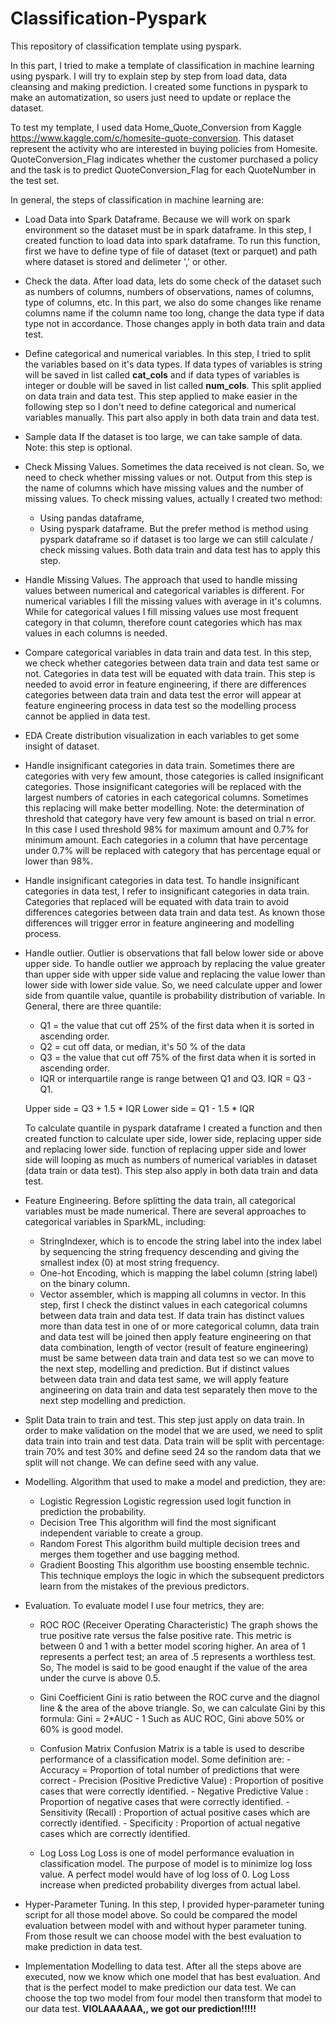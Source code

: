 # Classification-Pyspark
This repository of classification template using pyspark.

In this part, I tried to make a template of classification in machine learning using pyspark. I will try to explain step by step from load data, data cleansing and making prediction. I created some functions in pyspark to make an automatization, so users just need to update or replace the dataset.

To test my template, I used data Home_Quote_Conversion from Kaggle https://www.kaggle.com/c/homesite-quote-conversion. This dataset represent the activity who are interested in buying policies from Homesite. QuoteConversion_Flag indicates whether the customer purchased a policy and the task is to predict QuoteConversion_Flag for each QuoteNumber in the test set.

In general, the steps of classification in machine learning are:

* Load Data into Spark Dataframe.
  Because we will work on spark environment so the dataset must be in spark dataframe. In this step, I created function to load data into spark dataframe. To run this function, first we have to define type of file of dataset (text or parquet) and path where dataset is stored and delimeter ',' or other. 
  
* Check the data.
  After load data, lets do some check of the dataset such as numbers of columns, numbers of observations, names of columns, type of columns, etc. In this part, we also do some changes like rename columns name if the column name too long, change the data type if data type not in accordance. Those changes apply in both data train and data test.
  
* Define categorical and numerical variables.
  In this step, I tried to split the variables based on it's data types. If data types of variables is string will be saved in list called **cat_cols** and if data types of variables is integer or double will be saved in list called **num_cols**. This split applied on data train and data test. This step applied to make easier in the following step so I don't need to define categorical and numerical variables manually. This part also apply in both data train and data test.

* Sample data
   If the dataset is too large, we can take sample of data. 
   Note: this step is optional.
   
* Check Missing Values.
  Sometimes the data received is not clean. So, we need to check whether missing values or not. Output from this step is the name of columns which have missing values and the number of missing values. To check missing values, actually I created two method:
   - Using pandas dataframe, 
   - Using pyspark dataframe.
  But the prefer method is method using pyspark dataframe so if dataset is too large we can still calculate / check missing values.
  Both data train and data test has to apply this step.

* Handle Missing Values.
  The approach that used to handle missing values between numerical and categorical variables is different. For numerical variables I fill the missing values with average in it's columns. While for categorical values I fill missing values use most frequent category in that column, therefore count categories which has max values in each columns is needed.
  
  
* Compare categorical variables in data train and data test.
  In this step, we check whether categories between data train and data test same or not. Categories in data test will be equated with data train. This step is needed to avoid error in feature engineering, if there are differences categories between data train and data test the error will appear at feature engineering process in data test so the modelling process cannot be applied in data test.
  
* EDA 
  Create distribution visualization in each variables to get some insight of dataset.
  
* Handle insignificant categories in data train.
  Sometimes there are categories with very few amount, those categories is called insignificant categories. Those insignificant categories will be replaced with the largest numbers of catories in each categorical columns. Sometimes this replacing will make better modelling. 
  Note: the determination of threshold that category have very few amount is based on trial n error. In this case I used threshold 98% for maximum amount and 0.7% for minimum amount. Each categories in a column that have percentage under 0.7% will be replaced with category that has percentage equal or lower than 98%.
  
* Handle insignificant categories in data test.
  To handle insignificant categories in data test, I refer to insignificant categories in data train. Categories that replaced will be equated with data train to avoid differences categories between data train and data test. As known those differences will trigger error in feature angineering and modelling process.
  
* Handle outlier.
  Outlier is observations that fall below lower side or above upper side.
  To handle outlier we approach by replacing the value greater than upper side with upper side value and replacing the value lower than lower side with lower side value. So, we need calculate upper and lower side from quantile value, quantile is probability distribution of variable. In General, there are three quantile:

   - Q1 = the value that cut off 25% of the first data when it is sorted in ascending order.
   - Q2 = cut off data, or median, it's 50 % of the data
   - Q3 = the value that cut off 75% of the first data when it is sorted in ascending order.
   - IQR or interquartile range is range between Q1 and Q3. IQR = Q3 - Q1.

  Upper side = Q3 + 1.5 * IQR
  Lower side = Q1 - 1.5 * IQR

  To calculate quantile in pyspark dataframe I created a function and then created function to calculate uper side, lower side, replacing upper side and replacing lower side. function of replacing upper side and lower side will looping as much as numbers of numerical variables in dataset (data train or data test). This step also apply in both data train and data test.

* Feature Engineering.
  Before splitting the data train, all categorical variables must be made numerical. There are several approaches to categorical variables in SparkML, including:
  - StringIndexer, which is to encode the string label into the index label by sequencing the string frequency descending and giving the smallest index (0) at most string frequency.
  - One-hot Encoding, which is mapping the label column (string label) on the binary column.
  - Vector assembler, which is mapping all columns in vector.
  In this step, first I check the distinct values in each categorical columns between data train and data test. If data train has distinct values more than data test in one of or more categorical column, data train and data test will be joined then apply feature engineering on that data combination, length of vector (result of feature engineering) must be same between data train and data test so we can move to the next step, modelling and prediction. But if distinct values between data train and data test same, we will apply feature angineering on data train and data test separately then move to the next step modelling and prediction.

* Split Data train to train and test.
  This step just apply on data train. In order to make validation on the model that we are used, we need to split data train into train and test data. Data train will be split with percentage: train 70% and test 30% and define seed 24 so the random data that we split will not change. We can define seed with any value.
  
* Modelling.
  Algorithm that used to make a model and prediction, they are:
   - Logistic Regression Logistic regression used logit function in prediction the probability.
   - Decision Tree This algorithm will find the most significant independent variable to create a group.
   - Random Forest This algorithm build multiple decision trees and merges them together and use bagging method.
   - Gradient Boosting This algorithm use boosting ensemble technic. This technique employs the logic in which the subsequent predictors    learn from the mistakes of the previous predictors.
   
* Evaluation.
  To evaluate model I use four metrics, they are:

    - ROC
      ROC (Receiver Operating Characteristic) The graph shows the true positive rate versus the false positive rate. This metric is           between 0 and 1 with a better model scoring higher. An area of 1 represents a perfect test; an area of .5 represents a worthless         test.
      So, The model is said to be good enaught if the value of the area under the curve is above 0.5.

    - Gini Coefficient
      Gini is ratio between the ROC curve and the diagnol line & the area of the above triangle. So, we can calculate Gini by this             formula: Gini = 2*AUC - 1 Such as AUC ROC, Gini above 50% or 60% is good model.

    - Confusion Matrix
      Confusion Matrix is a table is used to describe performance of a classification model. Some definition are: 
          - Accuracy = Proportion of total number of predictions that were correct 
          - Precision (Positive Predictive Value) : Proportion of positive cases that were correctly identified. 
          - Negative Predictive Value : Proportion of negative cases that were correctly identified. 
          - Sensitivity (Recall) : Proportion of actual positive cases which are correctly identified. 
          - Specificity : Proportion of actual negative cases which are correctly identified.

    - Log Loss
      Log Loss is one of model performance evaluation in classification model. The purpose of model is to minimize log loss value. 
      A perfect model would have of log loss of 0. Log Loss increase when predicted probability diverges from actual label.
          
* Hyper-Parameter Tuning.
  In this step, I provided hyper-parameter tuning script for all those model above. So could be compared the model evaluation between model with and without hyper parameter tuning. From those result we can choose model with the best evaluation to make prediction in data test. 

* Implementation Modelling to data test.
  After all the steps above are executed, now we know which one model that has best evaluation. And that is the perfect model to make prediction our data test. We can choose the top two model from four model then transform that model to our data test. 
  **VIOLAAAAAA,, we got our prediction!!!!!**
  

